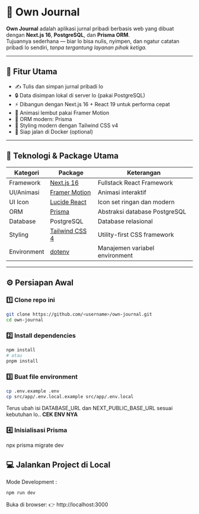 # 🧠 Own Journal

**Own Journal** adalah aplikasi jurnal pribadi berbasis web yang dibuat dengan **Next.js 16**, **PostgreSQL**, dan **Prisma ORM**.  
Tujuannya sederhana — biar lo bisa nulis, nyimpen, dan ngatur catatan pribadi lo sendiri, *tanpa tergantung layanan pihak ketiga.*

---

## 🚀 Fitur Utama
- ✍️ Tulis dan simpan jurnal pribadi lo
- 🔒 Data disimpan lokal di server lo (pakai PostgreSQL)
- ⚡ Dibangun dengan Next.js 16 + React 19 untuk performa cepat
- 🎨 Animasi lembut pakai Framer Motion
- 🧩 ORM modern: Prisma
- 🌈 Styling modern dengan Tailwind CSS v4
- 🐳 Siap jalan di Docker (optional)

---

## 🧰 Teknologi & Package Utama

| Kategori | Package | Keterangan |
|-----------|----------|------------|
| Framework | [Next.js 16](https://nextjs.org) | Fullstack React Framework |
| UI/Animasi | [Framer Motion](https://www.framer.com/motion/) | Animasi interaktif |
| UI Icon | [Lucide React](https://lucide.dev) | Icon set ringan dan modern |
| ORM | [Prisma](https://www.prisma.io) | Abstraksi database PostgreSQL |
| Database | PostgreSQL | Database relasional |
| Styling | [Tailwind CSS 4](https://tailwindcss.com) | Utility-first CSS framework |
| Environment | [dotenv](https://www.npmjs.com/package/dotenv) | Manajemen variabel environment |

---

## ⚙️ Persiapan Awal

### 1️⃣ Clone repo ini
```bash
git clone https://github.com/<username>/own-journal.git
cd own-journal
```

### 2️⃣ Install dependencies
```bash
npm install
# atau
pnpm install
```

### 3️⃣ Buat file environment
```bash
cp .env.example .env
cp src/app/.env.local.example src/app/.env.local
```
Terus ubah isi DATABASE_URL dan NEXT_PUBLIC_BASE_URL sesuai kebutuhan lo.. **CEK ENV NYA**

### 4️⃣ Inisialisasi Prisma
npx prisma migrate dev

## 💻 Jalankan Project di Local
Mode Development :
```bash
npm run dev
```
Buka di browser: 👉 http://localhost:3000
